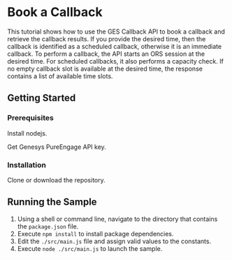 # Book a Callback

This tutorial shows how to use the GES Callback API to book a callback and retrieve the callback results. If you provide the desired time, then the callback is identified as a scheduled callback, otherwise it is an immediate callback. To perform a callback, the API starts an ORS session at the desired time. For scheduled callbacks, it also performs a capacity check. If no empty callback slot is available at the desired time, the response contains a list of available time slots.

## Getting Started

### Prerequisites

Install nodejs.

Get Genesys PureEngage API key.

### Installation

Clone or download the repository.

## Running the Sample

1. Using a shell or command line, navigate to the directory that contains the `package.json` file.
2. Execute `npm install` to install package dependencies.
3. Edit the `./src/main.js` file and assign valid values to the constants.
4. Execute `node ./src/main.js` to launch the sample.
